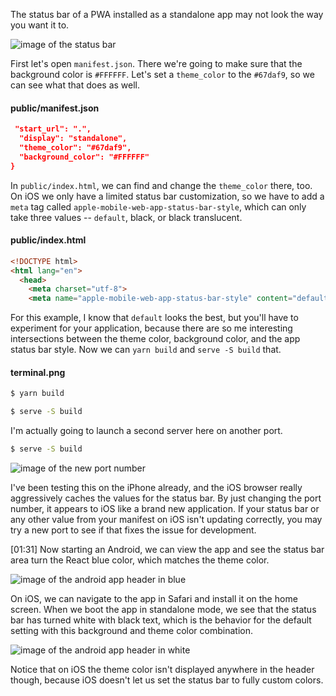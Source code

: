 The status bar of a PWA installed as a standalone app may not look the way you want it to. 

![image of the status bar](https://res.cloudinary.com/dg3gyk0gu/image/upload/v1544629722/transcript-images/react-change-the-status-bar-color-on-ios-and-android-in-a-pwa-originalstatusbar.png)

First let's open `manifest.json`. There we're going to make sure that the background color is `#FFFFFF`. Let's set a `theme_color` to the `#67daf9`, so we can see what that does as well.

#### public/manifest.json
```json
 "start_url": ".",
  "display": "standalone",
  "theme_color": "#67daf9",
  "background_color": "#FFFFFF"
}
```

In `public/index.html`, we can find and change the `theme_color` there, too. On iOS we only have a limited status bar customization, so we have to add a `meta` tag called `apple-mobile-web-app-status-bar-style`, which can only take three values -- `default`, black, or black translucent.

#### public/index.html
```html
<!DOCTYPE html>
<html lang="en">
  <head>
    <meta charset="utf-8">
    <meta name="apple-mobile-web-app-status-bar-style" content="default">
```

For this example, I know that `default` looks the best, but you'll have to experiment for your application, because there are so me interesting intersections between the theme color, background color, and the app status bar style. Now we can `yarn build` and `serve -S build` that. 

#### terminal.png
```bash
$ yarn build 
```
```bash
$ serve -S build 
```

I'm actually going to launch a second server here on another port.

```bash
$ serve -S build 
```
![image of the new port number](https://res.cloudinary.com/dg3gyk0gu/image/upload/v1544630120/transcript-images/react-change-the-status-bar-color-on-ios-and-android-in-a-pwa-newport.png)


I've been testing this on the iPhone already, and the iOS browser really aggressively caches the values for the status bar. By just changing the port number, it appears to iOS like a brand new application. If your status bar or any other value from your manifest on iOS isn't updating correctly, you may try a new port to see if that fixes the issue for development.

[01:31] Now starting an Android, we can view the app and see the status bar area turn the React blue color, which matches the theme color. 

![image of the android app header in blue](https://res.cloudinary.com/dg3gyk0gu/image/upload/v1544629683/transcript-images/react-change-the-status-bar-color-on-ios-and-android-in-a-pwa-blue.png)

On iOS, we can navigate to the app in Safari and install it on the home screen. When we boot the app in standalone mode, we see that the status bar has turned white with black text, which is the behavior for the default setting with this background and theme color combination. 

![image of the android app header in white](https://res.cloudinary.com/dg3gyk0gu/image/upload/v1544629717/transcript-images/react-change-the-status-bar-color-on-ios-and-android-in-a-pwa-white.png)

Notice that on iOS the theme color isn't displayed anywhere in the header though, because iOS doesn't let us set the status bar to fully custom colors.
